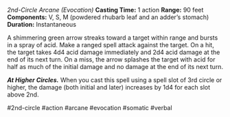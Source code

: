 *2nd-Circle Arcane (Evocation)*
**Casting Time:** 1 action
**Range:** 90 feet
**Components:** V, S, M (powdered rhubarb leaf and an adder’s stomach)
**Duration:** Instantaneous

A shimmering green arrow streaks toward a target within range and bursts in a spray of acid. Make a ranged spell attack against the target. On a hit, the target takes 4d4 acid damage immediately and 2d4 acid damage at the end of its next turn. On a miss, the arrow splashes the target with acid for half as much of the initial damage and no damage at the end of its next turn.

***At Higher Circles.*** When you cast this spell using a spell slot of 3rd circle or higher, the damage (both initial and later) increases by 1d4 for each slot above 2nd.

#2nd-circle #action #arcane #evocation #somatic #verbal
